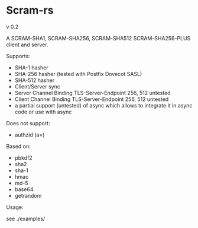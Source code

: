 # Scram-rs

v 0.2

A SCRAM-SHA1, SCRAM-SHA256, SCRAM-SHA512 SCRAM-SHA256-PLUS client and server.  

Supports:  
- SHA-1 hasher
- SHA-256 hasher (tested with Postfix Dovecot SASL)
- SHA-512 hasher
- Client/Server sync
- Server Channel Binding TLS-Server-Endpoint 256, 512 untested
- Client Channel Binding TLS-Server-Endpoint 256, 512 untested
- a partial support (untested) of async which allows to integrate it in async code
  or use with async

Does not support:
- authzid (a=)

Based on:  
- pbkdf2
- sha2 
- sha-1
- hmac
- md-5
- base64
- getrandom

Usage:  

see ./examples/


